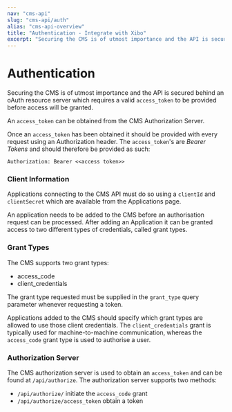 ```yaml
---
nav: "cms-api"
slug: "cms-api/auth"
alias: "cms-api-overview"
title: "Authentication - Integrate with Xibo"
excerpt: "Securing the CMS is of utmost importance and the API is secured behind an oAuth resource server which requires a valid access_token to be provided before access will be granted."
---
```



# Authentication
Securing the CMS is of utmost importance and the API is secured behind an oAuth resource server which requires 
a valid `access_token` to be provided before access will be granted.

An `access_token` can be obtained from the CMS Authorization Server.

Once an `access_token` has been obtained it should be provided with every request using an Authorization header. The 
`access_token`'s are *Bearer Tokens* and should therefore be provided as such:

```
Authorization: Bearer <<access token>>
```



### Client Information

Applications connecting to the CMS API must do so using a `clientId` and `clientSecret` which are available from the Applications page.

An application needs to be added to the CMS before an authorisation request can be processed. After adding an Application it can be granted access to two different types of credentials, called grant types.



### Grant Types

The CMS supports two grant types:
 - access_code
 - client_credentials

The grant type requested must be supplied in the `grant_type` query parameter whenever requesting a token.

Applications added to the CMS should specify which grant types are allowed to use those client credentials. The `client_credentials` grant is typically used for machine-to-machine communication, whereas the `access_code` grant type is used to authorise a user.



### Authorization Server

The CMS authorization server is used to obtain an `access_token` and can be found at `/api/authorize`. The 
authorization server supports two methods:

 - `/api/authorize/` initiate the `access_code` grant
 - `/api/authorize/access_token` obtain a token




